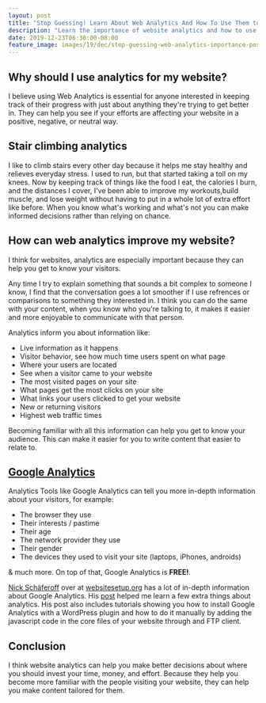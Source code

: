 ```yaml
---
layout: post
title: "Stop Guessing! Learn About Web Analytics And How To Use Them to Improve Your Website"
description: "Learn the importance of website analytics and how to use them to improve your content.  Also, tutorials by NickNick Schäferoff on how install Google Analytics."
date: 2019-12-23T06:30:00-08:00
feature_image: images/19/dec/stop-guessing-web-analytics-importance-post-thumbnail.png
---
```


## Why should I use analytics for my website?

I believe using Web Analytics is essential for anyone interested in keeping track of their progress with just about anything they're trying to get better in.  They can help you see if your efforts are affecting your website in a positive, negative, or neutral way.

## Stair climbing analytics

I like to climb stairs every other day because it helps me stay healthy and relieves everyday stress.  I used to run, but that started taking a toll on my knees. Now by keeping track of things like the food I eat, the calories I burn, and the distances I cover, I've been able to improve my workouts,build muscle, and lose weight without having to put in a whole lot of extra effort like before. When you know what's working and what's not you can make informed decisions rather than relying on chance.

## How can web analytics improve my website?

I think for websites, analytics are especially important because they can help you get to know your visitors.  

Any time I try to explain something that sounds a bit complex to someone I know, I find that the conversation goes a lot smoother if I use refrences or comparisons to something they interested in.  I think you can do the same with your content, when you know who you're talking to, it makes it easier and more enjoyable to communicate with that person.

Analytics inform you about information like: 

- Live information as it happens
- Visitor behavior, see how much time users spent on what page
- Where your users are located
- See when a visitor came to your website
- The most visited pages on your site
- What pages get the most clicks on your site
- What links your users clicked to get your website
- New or returning visitors
- Highest web traffic times

Becoming familiar with all this information can help you get to know your audience.  This can make it easier for you to write content that easier to  relate to. 

## [Google Analytics](https://analytics.google.com)

Analytics Tools like Google Analytics can tell you more in-depth information about your visitors, for example:
 	
- The browser they use
- Their interests / pastime
- Their age
- The network provider they use
- Their gender
- The devices they used to visit your site (laptops, iPhones, androids)

& much more. On top of that, Google Analytics is **FREE!**.

[Nick Schäferoff](https://twitter.com/nschaeferhoff) over at [websitesetup.org](https://websitesetup.org/) has a lot of in-depth information about Google Analytics.  His [post](https://websitesetup.org/) helped me learn a few extra things about analytics.  His post also includes tutorials showing you how to install Google Analytics with a WordPress plugin and how to do it manually by adding the javascript code in the core files of your website through and FTP client.

## Conclusion

I think website analytics can help you make better decisions about where you should invest your time, money, and effort.  Because they help you become more familiar with the people visiting your website, they can help you make content tailored for them.
